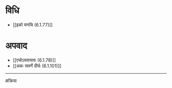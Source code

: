 # विधि

- [[इको यणचि (6.1.77)]]

# अपवाद

- [[एचोऽयवायावः (6.1.78)]]
- [[अकः सवर्णे दीर्घः (6.1.101)]]

---

#क्रिया 